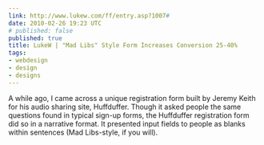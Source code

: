 ```yaml
---
link: http://www.lukew.com/ff/entry.asp?1007#
date: 2010-02-26 19:23 UTC
# published: false
published: true
title: LukeW | "Mad Libs" Style Form Increases Conversion 25-40%
tags:
- webdesign
- design
- designs
---
```


A while ago, I came across a unique registration form built by Jeremy Keith for his audio sharing site, Huffduffer. Though it asked people the same questions found in typical sign-up forms, the Huffduffer registration form did so in a narrative format. It presented input fields to people as blanks within sentences (Mad Libs-style, if you will).
